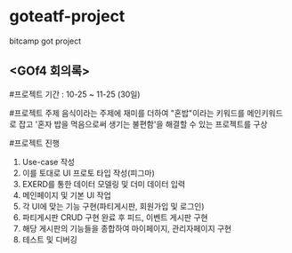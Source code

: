 # goteatf-project
bitcamp got project

## <GOf4 회의록>

#프로젝트 기간 : 10-25 ~ 11-25 (30일)

#프로젝트 주제 
음식이라는 주제에 재미를 더하여 "혼밥"이라는 키워드를 메인키워드로 잡고 
'혼자 밥을 먹음으로써 생기는 불편함'을 해결할 수 있는 프로젝트를 구상

#프로젝트 진행 
1. Use-case 작성
2. 이를 토대로 UI 프로토 타입 작성(피그마)
3. EXERD를 통한 데이터 모델링 및 더미 데이터 입력
4. 메인페이지 및 기본 UI 작업
5. 각 UI에 맞는 기능 구현(파티게시판, 회원가입 및 로그인)
6. 파티게시판 CRUD 구현 완료 후 피드, 이벤트 게시판 구현
7. 해당 게시판의 기능들을 종합하여 마이페이지, 관리자페이지 구현
8. 테스트 및 디버깅
